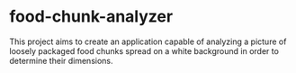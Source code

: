 # food-chunk-analyzer
This project aims to create an application capable of analyzing a picture of loosely packaged food chunks spread on a white background in order to determine their dimensions. 
